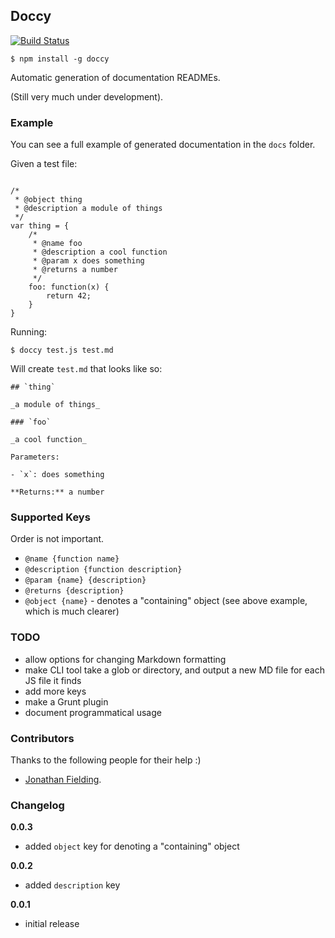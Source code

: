 ## Doccy

[![Build Status](https://travis-ci.org/jackfranklin/doccy.png)](https://travis-ci.org/jackfranklin/doccy)
```
$ npm install -g doccy
```

Automatic generation of documentation READMEs.

(Still very much under development).

### Example

You can see a full example of generated documentation in the `docs` folder.

Given a test file:

```

/*
 * @object thing
 * @description a module of things
 */
var thing = {
    /*
     * @name foo
     * @description a cool function
     * @param x does something
     * @returns a number
     */
    foo: function(x) {
        return 42;
    }
}
```

Running:

```
$ doccy test.js test.md
```

Will create `test.md` that looks like so:

```
## `thing`

_a module of things_

### `foo`

_a cool function_

Parameters:

- `x`: does something

**Returns:** a number
```

### Supported Keys

Order is not important.

- `@name {function name}`
- `@description {function description}`
- `@param {name} {description}`
- `@returns {description}`
- `@object {name}` - denotes a "containing" object (see above example, which is much clearer)

### TODO

- allow options for changing Markdown formatting
- make CLI tool take a glob or directory, and output a new MD file for each JS file it finds
- add more keys
- make a Grunt plugin
- document programmatical usage

### Contributors
Thanks to the following people for their help :)
- [Jonathan Fielding](http://twitter.com/jonathanfielding).

### Changelog

__0.0.3__
- added `object` key for denoting a "containing" object

__0.0.2__
- added `description` key

__0.0.1__
- initial release

